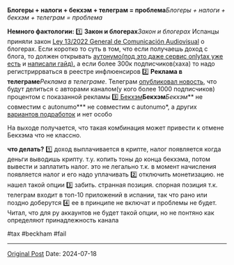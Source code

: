 **Блогеры + налоги + бекхэм + телеграм = проблема***Блогеры + налоги + бекхэм + телеграм = проблема*

**Немного фактологии:**
1️⃣ **Закон и блогерах***Закон и блогерах* Испанцы приняли закон [Ley 13/2022 General de Comunicación Audiovisual](https://www.boe.es/buscar/act.php?id=BOE-A-2022-11311#a9-6) о блогерах. Если  коротко то суть в том, что если получаешь доход с блога, то должен открывать [аутонумо(под это даже сервис onlytax уже есть](https://t.me/eumoney/401) и [написали гайд).](https://t.me/eumoney/402) а если более 300к подписчиков(хаха) то надо регистриррваться в реестре инфлюенсиров
2️⃣ **Реклама в телеграме***Реклама в телеграме*. Телеграм [опубликовал новость,](https://telegram.org/blog/monetization-for-channels) что будут делиться с авторами каналом(у кого более 1000 подписчиков) процентом с показанной рекламы
[3️⃣ ](2389.md)[Бекхэм](2389.md)**Бекхэм***Бекхэм*** не совместим с autonumo*** не совместим с autonumo*, а других [вариантов подработок](2389.md) и нет особо

На выходе получается, что такая комбинация может привести к отмене Бекхэма что не классно. 

**что делать?**
1️⃣ доход выплачивается в крипте, налог появляется когда деньги выводишь крипту. т.у. копить тоны до конца бекхэма, потом вывести и заплатить налог. это не легально т.к. в момент начисления появляется налог и его надо уплачивать
2️⃣ отключить монетизацию. не нашел такой опции
3️⃣ забить. странная позиция. спорная позиция т.к. телеграм входит в топ-10 приложений в испании, так что рано или поздно доберутся
4️⃣ ее в принципе не включат и проблемы не будет. Читал, что для ру аккаунтов не будет такой опции, но не понтяно как определяют принадлежность канала

#tax #beckham #fail

---
[Original Post](https://t.me/lev2tarragona/2416)
Date: 2024-07-18
